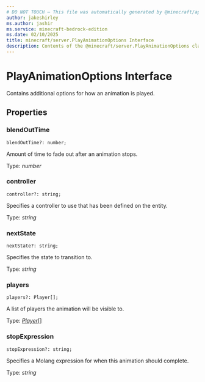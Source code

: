 ```yaml
---
# DO NOT TOUCH — This file was automatically generated by @minecraft/api-docs-generator, to report problems file an issue at https://github.com/Mojang/minecraft-scripting-libraries
author: jakeshirley
ms.author: jashir
ms.service: minecraft-bedrock-edition
ms.date: 02/10/2025
title: minecraft/server.PlayAnimationOptions Interface
description: Contents of the @minecraft/server.PlayAnimationOptions class.
---
```

# PlayAnimationOptions Interface

Contains additional options for how an animation is played.

## Properties

### **blendOutTime**
`blendOutTime?: number;`

Amount of time to fade out after an animation stops.

Type: *number*

### **controller**
`controller?: string;`

Specifies a controller to use that has been defined on the entity.

Type: *string*

### **nextState**
`nextState?: string;`

Specifies the state to transition to. 

Type: *string*

### **players**
`players?: Player[];`

A list of players the animation will be visible to.

Type: [*Player*](Player.md)[]

### **stopExpression**
`stopExpression?: string;`

Specifies a Molang expression for when this animation should complete.

Type: *string*
